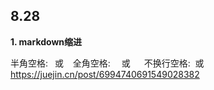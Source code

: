 ## 8.28

**1. markdown缩进**

半角空格: &ensp;或 &#8194;
全角空格: &emsp;或 &#8195;
不换行空格: &nbsp;或 &#160;
https://juejin.cn/post/6994740691549028382